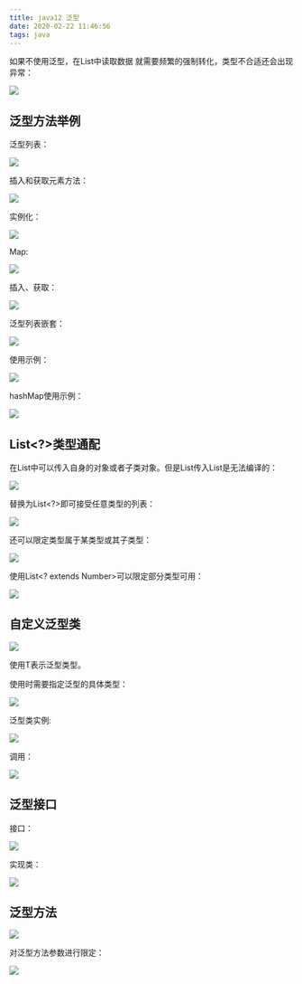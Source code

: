 ```yaml
---
title: java12 泛型
date: 2020-02-22 11:46:56
tags: java
---
```

如果不使用泛型，在List中读取数据 就需要频繁的强制转化，类型不合适还会出现异常：

<img src='java12-Generics\5fdfbb8d-8708-4ec7-92de-fc60ebf99989.jpg' >

## 泛型方法举例

泛型列表：

<img src='java12-Generics\dc8f804a-12a9-4bc2-9d1a-56ee64026ff2.jpg'>

插入和获取元素方法：

<img src='java12-Generics\1caed39d-ecf3-4ef6-8b53-770a2f38d863.jpg'>

实例化：

<img src='java12-Generics\458e0721-cc8c-4221-aad3-f40fb04983ff.jpg'>

Map:

<img src='java12-Generics\e2c8dea5-3a7a-4dbb-8c32-d595f30cf43d.jpg'>

插入、获取：

<img src='java12-Generics\d2b8a1d7-2a64-473a-908f-1c88ca35ef81.jpg'>

泛型列表嵌套：

<img src='java12-Generics\ecf519cf-be8d-4cfe-9790-1b94bb57f8e0.jpg'>

使用示例：

<img src='java12-Generics\ee20de0a-a4ef-43d5-8146-59caaf986892.jpg'>

hashMap使用示例：

<img src='java12-Generics\2720dff5-de6c-494a-8986-0158b2598f45.jpg'>

## List<?>类型通配

在List中可以传入自身的对象或者子类对象。但是List<String>传入List<Object>是无法编译的：

<img src='java12-Generics\ce5c869b-164a-449e-b43f-00976ab09a20.jpg'>

替换为List<?>即可接受任意类型的列表：

<img src='java12-Generics\eaf9d52e-fcee-4196-bd70-0305a87bac8b.jpg'>

还可以限定类型属于某类型或其子类型：

<img src='java12-Generics\8c3d32d5-cdab-44b7-9337-52c5b9007567.jpg'>

使用List<? extends Number>可以限定部分类型可用：

<img src='java12-Generics\c44e6327-6c3d-4c47-9335-d46bea9dd31c.jpg'>

## 自定义泛型类

<img src='java12-Generics\3aa8deb3-cd86-4198-b43b-6aed1d83322a.jpg'>

使用T表示泛型类型。

使用时需要指定泛型的具体类型：

<img src='java12-Generics\af41f68d-325d-4516-a044-e2f8577f7749.jpg'>

泛型类实例:

<img src='java12-Generics\c639ca42-af50-437e-8ee6-2aa5116bdf2a.jpg'>

调用：

<img src='java12-Generics\b4252769-d21b-4795-bd54-ca3c390170f9.jpg'>

## 泛型接口

接口：

<img src='java12-Generics\1227586d-9791-492b-b57b-944a050807ba.jpg'>

实现类：

<img src='java12-Generics\95c52984-08b6-42b5-9e40-bc10bdfc303d.jpg'>

## 泛型方法

<img src='java12-Generics\9ccb87e8-e59a-4306-9a05-3ccba6cad2f9.jpg'>

对泛型方法参数进行限定：

<img src='java12-Generics\822f29e0-21fc-4f1d-8357-fb1022af8efb.jpg'>

